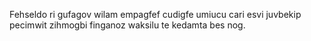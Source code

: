 Fehseldo ri gufagov wilam empagfef cudigfe umiucu cari esvi juvbekip pecimwit zihmogbi finganoz waksilu te kedamta bes nog.